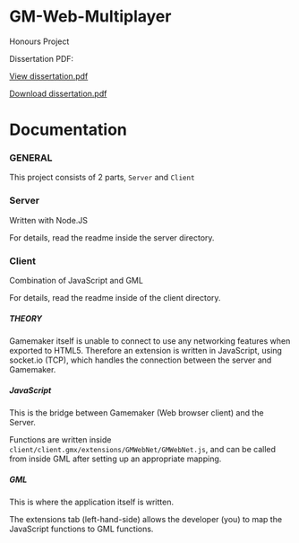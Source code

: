 # GM-Web-Multiplayer
Honours Project

Dissertation PDF:

[View dissertation.pdf](https://github.com/TeunK/GM-Web-Multiplayer/blob/master/report/dissertation/skeleton.pdf)

[Download dissertation.pdf](https://github.com/TeunK/GM-Web-Multiplayer/raw/master/report/dissertation/skeleton.pdf)



# Documentation

### GENERAL
This project consists of 2 parts, `Server` and `Client`

### Server
Written with Node.JS

For details, read the readme inside the server directory.

### Client
Combination of JavaScript and GML

For details, read the readme inside of the client directory.

##### THEORY
Gamemaker itself is unable to connect to use any networking features when exported to HTML5. Therefore an extension is written in JavaScript, using socket.io (TCP), which handles the connection between the server and Gamemaker.

##### JavaScript
This is the bridge between Gamemaker (Web browser client) and the Server. 

Functions are written inside `client/client.gmx/extensions/GMWebNet/GMWebNet.js`, and can be called from inside GML after setting up an appropriate mapping.

##### GML
This is where the application itself is written.

The extensions tab (left-hand-side) allows the developer (you) to map the JavaScript functions to GML functions.

